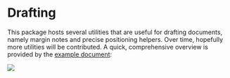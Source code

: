 # Drafting

This package hosts several utilities that are useful for drafting documents, namely margin notes and precise positioning
helpers. Over time, hopefully more utilities will be contributed. A quick, comprehensive overview is provided by the
[example document](https://github.com/ntjess/typst-drafting/blob/v0.1.1/docs/main.pdf):

![](https://github.com/ntjess/typst-drafting/raw/v0.1.1/docs/main.png)